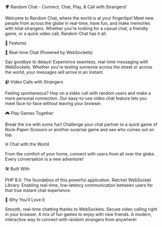 🌍 Random Chat - Connect, Chat, Play, & Call with Strangers!

Welcome to Random Chat, where the world is at your fingertips! Meet new people from across the globe in real-time, have fun, and make memories with total strangers. Whether you're looking for a casual chat, a friendly game, or a quick video call, Random Chat has it all.

🚀 Features

💬 Real-time Chat (Powered by WebSockets)

Say goodbye to delays! Experience seamless, real-time messaging with WebSockets. Whether you're texting someone across the street or across the world, your messages will arrive in an instant.

📹 Video Calls with Strangers

Feeling spontaneous? Hop on a video call with random users and make a more personal connection. Our easy-to-use video chat feature lets you meet face-to-face without leaving your browser.

🎮 Play Games Together

Break the ice with some fun! Challenge your chat partner to a quick game of Rock-Paper-Scissors or another surprise game and see who comes out on top.

🌐 Chat with the World

From the comfort of your home, connect with users from all over the globe. Every conversation is a new adventure!

🛠️ Built With

PHP 8.0: The foundation of this powerful application.
Ratchet WebSocket Library: Enabling real-time, low-latency communication between users for that true instant chat experience.

🎉 Why You'll Love It

Smooth, real-time chatting thanks to WebSockets.
Secure video calling right in your browser.
A mix of fun games to enjoy with new friends.
A modern, interactive way to connect with random strangers from anywhere!
